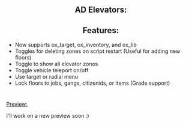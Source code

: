 <h2 align="center"> AD Elevators:</h2>

<h2 align="center"> Features:</h2>

* Now supports ox_target, ox_inventory, and ox_lib
* Toggles for deleting zones on script restart (Useful for adding new floors) <br/> 
* Toggle to show all elevator zones <br/> 
* Toggle vehicle teleport on/off <br/>
* Use target or radial menu <br/> 
* Lock floors to jobs, gangs, citizenids, or items (Grade support)

#

[Preview:](https://youtu.be/8k73dfuoIJA)  

I'll work on a new preview soon :)
